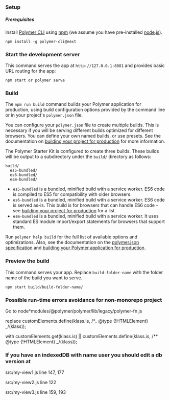 ### Setup

##### Prerequisites

Install [Polymer CLI](https://github.com/Polymer/polymer-cli) using
[npm](https://www.npmjs.com) (we assume you have pre-installed [node.js](https://nodejs.org)).

    npm install -g polymer-cli@next

### Start the development server

This command serves the app at `http://127.0.0.1:8081` and provides basic URL
routing for the app:

    npm start or polymer serve

### Build

The `npm run build` command builds your Polymer application for production, using build configuration options provided by the command line or in your project's `polymer.json` file.

You can configure your `polymer.json` file to create multiple builds. This is necessary if you will be serving different builds optimized for different browsers. You can define your own named builds, or use presets. See the documentation on [building your project for production](https://www.polymer-project.org/3.0/toolbox/build-for-production) for more information.

The Polymer Starter Kit is configured to create three builds. These builds will be output to a subdirectory under the `build/` directory as follows:

```
build/
  es5-bundled/
  es6-bundled/
  esm-bundled/
```

- `es5-bundled` is a bundled, minified build with a service worker. ES6 code is compiled to ES5 for compatibility with older browsers.
- `es6-bundled` is a bundled, minified build with a service worker. ES6 code is served as-is. This build is for browsers that can handle ES6 code - see [building your project for production](https://www.polymer-project.org/3.0/toolbox/build-for-production#compiling) for a list.
- `esm-bundled` is a bundled, minified build with a service worker. It uses standard ES module import/export statements for browsers that support them.

Run `polymer help build` for the full list of available options and optimizations. Also, see the documentation on the [polymer.json specification](https://www.polymer-project.org/3.0/docs/tools/polymer-json) and [building your Polymer application for production](https://www.polymer-project.org/3.0/toolbox/build-for-production).

### Preview the build

This command serves your app. Replace `build-folder-name` with the folder name of the build you want to serve.

    npm start build/build-folder-name/

### Possible run-time errors avoidance for non-monorepo project

Go to node\*modules/@polymer/polymer/lib/legacy/polymer-fn.js

replace customElements.define(klass.is, /\*_ @type {!HTMLElement} _/(klass));

with customElements.get(klass.is) || customElements.define(klass.is, /\*\* @type {!HTMLElement} \_/(klass));

### If you have an indexedDB with name user you should edit a db version at

src/my-view1.js line 147, 177

src/my-view2.js line 122

src/my-view3.js line 159, 193

